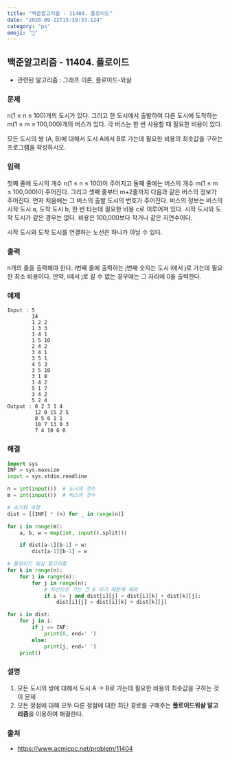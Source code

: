```yaml
---
title: "백준알고리즘 - 11404. 플로이드"
date: "2020-09-22T15:39:33.124"
category: "ps"
emoji: "🌄"
---
```


## 백준알고리즘 - 11404. 플로이드

- 관련된 알고리즘 : 그래프 이론, 플로이드-와샬

### 문제

n(1 ≤ n ≤ 100)개의 도시가 있다. 그리고 한 도시에서 출발하여 다른 도시에 도착하는 m(1 ≤ m ≤ 100,000)개의 버스가 있다. 각 버스는 한 번 사용할 때 필요한 비용이 있다.

모든 도시의 쌍 (A, B)에 대해서 도시 A에서 B로 가는데 필요한 비용의 최솟값을 구하는 프로그램을 작성하시오.

### 입력

첫째 줄에 도시의 개수 n(1 ≤ n ≤ 100)이 주어지고 둘째 줄에는 버스의 개수 m(1 ≤ m ≤ 100,000)이 주어진다. 그리고 셋째 줄부터 m+2줄까지 다음과 같은 버스의 정보가 주어진다. 먼저 처음에는 그 버스의 출발 도시의 번호가 주어진다. 버스의 정보는 버스의 시작 도시 a, 도착 도시 b, 한 번 타는데 필요한 비용 c로 이루어져 있다. 시작 도시와 도착 도시가 같은 경우는 없다. 비용은 100,000보다 작거나 같은 자연수이다.

시작 도시와 도착 도시를 연결하는 노선은 하나가 아닐 수 있다.

### 출력

n개의 줄을 출력해야 한다. i번째 줄에 출력하는 j번째 숫자는 도시 i에서 j로 가는데 필요한 최소 비용이다. 만약, i에서 j로 갈 수 없는 경우에는 그 자리에 0을 출력한다.

### 예제

```
Input : 5
        14
        1 2 2
        1 3 3
        1 4 1
        1 5 10
        2 4 2
        3 4 1
        3 5 1
        4 5 3
        3 5 10
        3 1 8
        1 4 2
        5 1 7
        3 4 2
        5 2 4
Output : 0 2 3 1 4
         12 0 15 2 5
         8 5 0 1 1
         10 7 13 0 3
         7 4 10 6 0
```

### 해결

```python
import sys
INF = sys.maxsize
input = sys.stdin.readline

n = int(input())  # 도시의 갯수
m = int(input())  # 버스의 갯수

# 초기화 과정
dist = [[INF] * (n) for _ in range(n)]

for i in range(m):
    a, b, w = map(int, input().split())

    if dist[a-1][b-1] > w:
        dist[a-1][b-1] = w

# 플로이드 워샬 알고리즘
for k in range(n):
    for i in range(n):
        for j in range(n):
            # 자신으로 가는 건 0 이기 때문에 제외
            if i != j and dist[i][j] > dist[i][k] + dist[k][j]:
                dist[i][j] = dist[i][k] + dist[k][j]

for i in dist:
    for j in i:
        if j == INF:
            print(0, end=' ')
        else:
            print(j, end=' ')
    print()
```

### 설명

1. 모든 도시의 쌍에 대해서 도시 A -> B로 가는데 필요한 비용의 최솟값을 구하는 것이 문제
2. 모든 정점에 대해 모두 다른 정점에 대한 최단 경로를 구해주는 **플로이드워샬 알고리즘**을 이용하여 해결한다.

### 출처

- https://www.acmicpc.net/problem/11404
